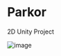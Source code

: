 # Parkor
2D Unity Project

![image](https://user-images.githubusercontent.com/36519570/222987072-0fb4eb44-8a9c-4675-9949-916cb712c5bb.png)
